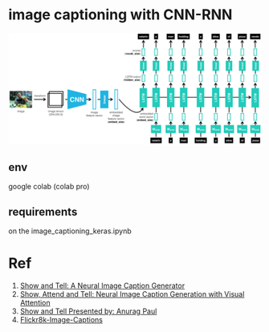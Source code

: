 # image captioning with CNN-RNN

<div style="text-align: center">
 <img src="./image_captioning_cnn_rnn.png">
</div>

## env

google colab (colab pro)

## requirements

on the image_captioning_keras.ipynb


# Ref
1. [Show and Tell: A Neural Image Caption Generator](https://arxiv.org/pdf/1411.4555.pdf)
1. [Show, Attend and Tell: Neural Image Caption Generation with Visual Attention](https://arxiv.org/pdf/1502.03044.pdf)
1. [Show and Tell Presented by: Anurag Paul](https://cseweb.ucsd.edu//classes/wi19/cse291-g/student_presentations/Image%20Caption_Show%20and%20Tell.pdf)
1. [Flickr8k-Image-Captions](https://www.kaggle.com/datasets/e1cd22253a9b23b073794872bf565648ddbe4f17e7fa9e74766ad3707141adeb)

